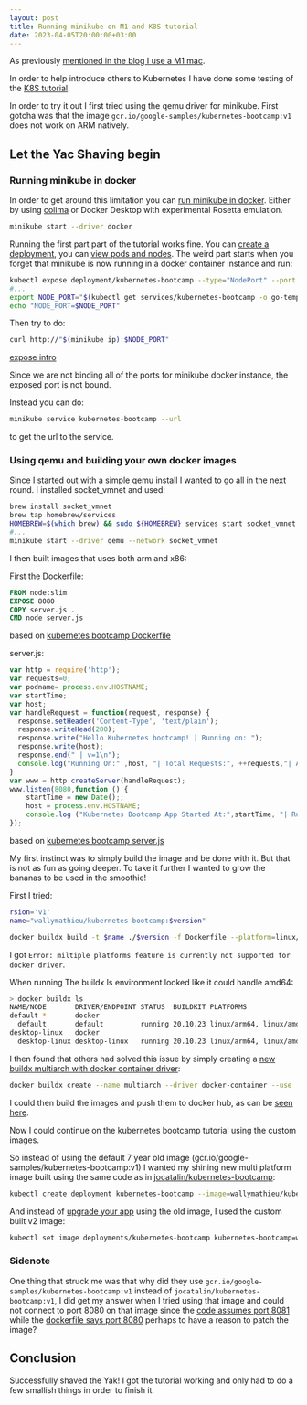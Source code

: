 ```yaml
---
layout: post
title: Running minikube on M1 and K8S tutorial
date: 2023-04-05T20:00:00+03:00
---
```


As previously [mentioned in the blog I use a M1 mac](https://assertfail.gewalli.se/2023/02/06/Running-SQL-Server-on-Docker-with-an-M1ARM-CPU.html).

In order to help introduce others to Kubernetes I have done some testing of the [K8S tutorial](https://kubernetes.io/docs/tutorials/kubernetes-basics/).

In order to try it out I first tried using the qemu driver for minikube. First gotcha was that the image `gcr.io/google-samples/kubernetes-bootcamp:v1` does not work on ARM natively.

## Let the Yac Shaving begin

### Running minikube in docker

In order to get around this limitation you can [run minikube in docker](https://minikube.sigs.k8s.io/docs/drivers/docker/). Either by using [colima](https://github.com/abiosoft/colima) or Docker Desktop with experimental Rosetta emulation.

```sh
minikube start --driver docker
```

Running the first part part of the tutorial works fine. You can [create a deployment](https://kubernetes.io/docs/tutorials/kubernetes-basics/deploy-app/deploy-intro/), you can [view pods and nodes](https://kubernetes.io/docs/tutorials/kubernetes-basics/explore/explore-intro/). The weird part starts when you forget that minikube is now running in a docker container instance and run:

```sh
kubectl expose deployment/kubernetes-bootcamp --type="NodePort" --port 8080
#...
export NODE_PORT="$(kubectl get services/kubernetes-bootcamp -o go-template='{{(index .spec.ports 0).nodePort}}')"
echo "NODE_PORT=$NODE_PORT"
```

Then try to do:

```sh
curl http://"$(minikube ip):$NODE_PORT"
```

[expose intro](https://kubernetes.io/docs/tutorials/kubernetes-basics/expose/expose-intro/)

Since we are not binding all of the ports for minikube docker instance, the exposed port is not bound.

Instead you can do:

```sh
minikube service kubernetes-bootcamp --url
```

to get the url to the service.

### Using qemu and building your own docker images

Since I started out with a simple qemu install I wanted to go all in the next round. I installed socket_vmnet and used:

```sh
brew install socket_vmnet
brew tap homebrew/services
HOMEBREW=$(which brew) && sudo ${HOMEBREW} services start socket_vmnet
#...
minikube start --driver qemu --network socket_vmnet
```

I then built images that uses both arm and x86:

First the Dockerfile:

```Dockerfile
FROM node:slim
EXPOSE 8080
COPY server.js .
CMD node server.js
```

based on [kubernetes bootcamp Dockerfile](https://github.com/jocatalin/bootcamp/blob/gh-pages/code/docker/Dockerfile)

server.js:

```js
var http = require('http');
var requests=0;
var podname= process.env.HOSTNAME;
var startTime;
var host;
var handleRequest = function(request, response) {
  response.setHeader('Content-Type', 'text/plain');
  response.writeHead(200);
  response.write("Hello Kubernetes bootcamp! | Running on: ");
  response.write(host);
  response.end(" | v=1\n");
  console.log("Running On:" ,host, "| Total Requests:", ++requests,"| App Uptime:", (new Date() - startTime)/1000 , "seconds", "| Log Time:",new Date());
}
var www = http.createServer(handleRequest);
www.listen(8080,function () {
    startTime = new Date();;
    host = process.env.HOSTNAME;
    console.log ("Kubernetes Bootcamp App Started At:",startTime, "| Running On: " ,host, "\n" );
});
```

based on [kubernetes bootcamp server.js](https://github.com/wallymathieu/k8s-bootcamp/blob/gh-pages/code/docker/v1/server.js)

My first instinct was to simply build the image and be done with it. But that is not as fun as going deeper. To take it further I wanted to grow the bananas to be used in the smoothie!

First I tried:

```sh
rsion='v1'
name="wallymathieu/kubernetes-bootcamp:$version"

docker buildx build -t $name ./$version -f Dockerfile --platform=linux/arm64,linux/amd64 --push && echo "Image $name built"
```

I got `Error: miltiple platforms feature is currently not supported for docker driver`.

When running The buildx ls environment looked like it could handle amd64:

```sh
> docker buildx ls
NAME/NODE       DRIVER/ENDPOINT STATUS  BUILDKIT PLATFORMS
default *       docker
  default       default         running 20.10.23 linux/arm64, linux/amd64, linux/riscv64, linux/ppc64le, linux/s390x, linux/386, linux/arm/v7, linux/arm/v6
desktop-linux   docker
  desktop-linux desktop-linux   running 20.10.23 linux/arm64, linux/amd64, linux/riscv64, linux/ppc64le, linux/s390x, linux/386, linux/arm/v7, linux/arm/v6
```

I then found that others had solved this issue by simply creating a [new buildx multiarch with docker container driver](https://forums.docker.com/t/error-multiple-platforms-feature-is-currently-not-supported-for-docker-driver/124811/11):

```sh
docker buildx create --name multiarch --driver docker-container --use
```

I could then build the images and push them to docker hub, as can be [seen here](https://hub.docker.com/repository/docker/wallymathieu/kubernetes-bootcamp/general).

Now I could continue on the kubernetes bootcamp tutorial using the custom images.

So instead of using the default 7 year old image (gcr.io/google-samples/kubernetes-bootcamp:v1) I wanted my shining new multi platform image built using the same code as in [jocatalin/kubernetes-bootcamp](https://github.com/jocatalin/bootcamp):

```sh
kubectl create deployment kubernetes-bootcamp --image=wallymathieu/kubernetes-bootcamp:v1
```

And instead of [upgrade your app](https://kubernetes.io/docs/tutorials/kubernetes-basics/update/update-intro/) using the old image, I used the custom built v2 image:

```sh
kubectl set image deployments/kubernetes-bootcamp kubernetes-bootcamp=wallymathieu/kubernetes-bootcamp:v2
```

### Sidenote

One thing that struck me was that why did they use `gcr.io/google-samples/kubernetes-bootcamp:v1` instead of `jocatalin/kubernetes-bootcamp:v1`, I did get my answer when I tried using that image and could not connect to port 8080 on that image since the [code assumes port 8081](https://github.com/jocatalin/bootcamp/blob/gh-pages/code/docker/v1/server.js#L15) while the [dockerfile says port 8080](https://github.com/jocatalin/bootcamp/blob/gh-pages/code/docker/Dockerfile) perhaps to have a reason to patch the image?

## Conclusion

Successfully shaved the Yak! I got the tutorial working and only had to do a few smallish things in order to finish it.
